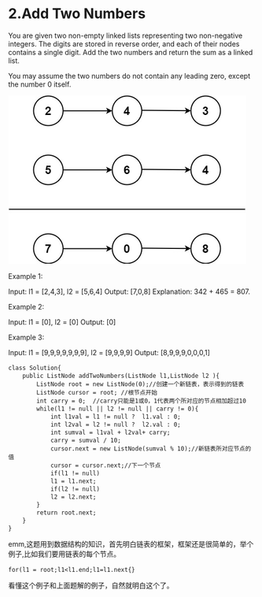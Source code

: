 # 2.Add Two Numbers

You are given two non-empty linked lists representing two non-negative integers. The digits are stored in reverse order, and each of their nodes contains a single digit. Add the two numbers and return the sum as a linked list.

You may assume the two numbers do not contain any leading zero, except the number 0 itself.

![](../.gitbook/assets/addtwonumber1%20%281%29.jpg)

Example 1:

Input: l1 = \[2,4,3\], l2 = \[5,6,4\] Output: \[7,0,8\] Explanation: 342 + 465 = 807.

Example 2:

Input: l1 = \[0\], l2 = \[0\] Output: \[0\]

Example 3:

Input: l1 = \[9,9,9,9,9,9,9\], l2 = \[9,9,9,9\] Output: \[8,9,9,9,0,0,0,1\]

```text
class Solution{
    public ListNode addTwoNumbers(ListNode l1,ListNode l2 ){
        ListNode root = new ListNode(0);//创建一个新链表，表示得到的链表
        ListNode cursor = root; //根节点开始
        int carry = 0;  //carry只能是1或0，1代表两个所对应的节点相加超过10
        while(l1 != null || l2 != null || carry != 0){
            int l1val = l1 != null ?  l1.val : 0;
            int l2val = l2 != null ?  l2.val : 0;
            int sumval = l1val + l2val+ carry;
            carry = sumval / 10;
            cursor.next = new ListNode(sumval % 10);//新链表所对应节点的值
            cursor = cursor.next;//下一个节点
            if(l1 != null)
            l1 = l1.next;
            if(l2 != null)
            l2 = l2.next;
        }
        return root.next;
    }
}
```

emm,这题用到数据结构的知识，首先明白链表的框架，框架还是很简单的，举个例子,比如我们要用链表的每个节点。

```text
for(l1 = root;l1<l1.end;l1=l1.next{}
```

看懂这个例子和上面题解的例子，自然就明白这个了。

